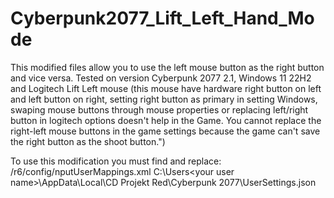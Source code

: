 # Cyberpunk2077_Lift_Left_Hand_Mode
This modified files allow you to use the left mouse button as the right button and vice versa. Tested on version Cyberpunk 2077 2.1, Windows 11 22H2 and Logitech Lift Left mouse (this mouse have hardware right button on left and left button on right, setting right button as primary in setting Windows, swaping mouse buttons through mouse properties or replacing left/right button in logitech options doesn't help in the Game. You cannot replace the right-left mouse buttons in the game settings because the game can't save the right button as the shoot button.")

To use this modification you must find and replace: 
<Cyberpunk Game Directory>/r6/config/nputUserMappings.xml
C:\Users\<your user name>\AppData\Local\CD Projekt Red\Cyberpunk 2077\UserSettings.json

